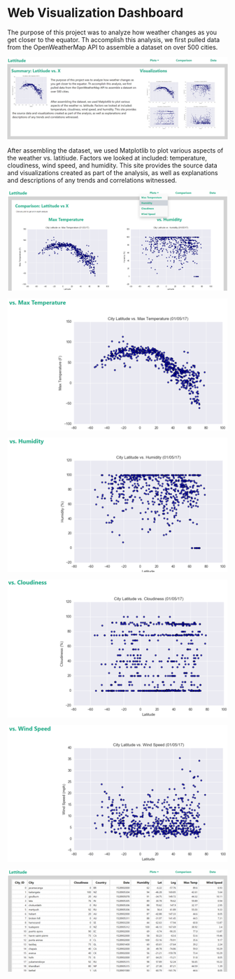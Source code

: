 # Web Visualization Dashboard

The purpose of this project was to analyze how weather changes as you get closer to the equator. Th accomplish this analysis, we first pulled data from the OpenWeatherMap API to assemble a dataset on over 500 cities.

![main](Images/main.jpg)

After assembling the dataset, we used Matplotlib to plot various aspects of the weather vs. latitiude. Factors we looked at included: temperature, cloudiness, wind speed, and humidity. This site provides the source data and visualizations created as part of the analysis, as well as explanations and descriptions of any trends and correlations witnessed.

![enter image description here](Images/comparison.png)

![enter image description here](Images/maxtemperature.png)

![enter image description here](Images/humidity.png)

![enter image description here](Images/cloudiness.png)

![enter image description here](Images/windspeed.png)

![enter image description here](Images/data.png)
